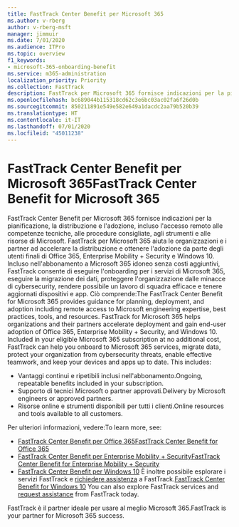 ```yaml
---
title: FastTrack Center Benefit per Microsoft 365
ms.author: v-rberg
author: v-rberg-msft
manager: jimmuir
ms.date: 7/01/2020
ms.audience: ITPro
ms.topic: overview
f1_keywords:
- microsoft-365-onboarding-benefit
ms.service: m365-administration
localization_priority: Priority
ms.collection: FastTrack
description: FastTrack per Microsoft 365 fornisce indicazioni per la pianificazione, la distribuzione e l'adozione, incluso l'accesso remoto alle competenze tecniche, alle procedure consigliate, agli strumenti e alle risorse di Microsoft. FastTrack per Microsoft 365 aiuta le organizzazioni e i partner ad accelerare la distribuzione e ottenere l'adozione da parte degli utenti finali di Office 365, Windows 10 ed Enterprise Mobility + Security.
ms.openlocfilehash: bc689044b115318cd62c3e6bc03ac02fa6f26d0b
ms.sourcegitcommit: 850211891e549e582e649a1dacdc2aa79b520b39
ms.translationtype: HT
ms.contentlocale: it-IT
ms.lasthandoff: 07/01/2020
ms.locfileid: "45011238"
---
```

# <a name="fasttrack-center-benefit-for-microsoft-365"></a><span data-ttu-id="16549-104">FastTrack Center Benefit per Microsoft 365</span><span class="sxs-lookup"><span data-stu-id="16549-104">FastTrack Center Benefit for Microsoft 365</span></span>

<span data-ttu-id="16549-p102">FastTrack Center Benefit per Microsoft 365 fornisce indicazioni per la pianificazione, la distribuzione e l'adozione, incluso l'accesso remoto alle competenze tecniche, alle procedure consigliate, agli strumenti e alle risorse di Microsoft. FastTrack per Microsoft 365 aiuta le organizzazioni e i partner ad accelerare la distribuzione e ottenere l'adozione da parte degli utenti finali di Office 365, Enterprise Mobility + Security e Windows 10. Incluso nell'abbonamento a Microsoft 365 idoneo senza costi aggiuntivi, FastTrack consente di eseguire l'onboarding per i servizi di Microsoft 365, eseguire la migrazione dei dati, proteggere l'organizzazione dalle minacce di cybersecurity, rendere possibile un lavoro di squadra efficace e tenere aggiornati dispositivi e app. Ciò comprende:</span><span class="sxs-lookup"><span data-stu-id="16549-p102">The FastTrack Center Benefit for Microsoft 365 provides guidance for planning, deployment, and adoption including remote access to Microsoft engineering expertise, best practices, tools, and resources. FastTrack for Microsoft 365 helps organizations and their partners accelerate deployment and gain end-user adoption of Office 365, Enterprise Mobility + Security, and Windows 10. Included in your eligible Microsoft 365 subscription at no additional cost, FastTrack can help you onboard to Microsoft 365 services, migrate data, protect your organization from cybersecurity threats, enable effective teamwork, and keep your devices and apps up to date. This includes:</span></span>

- <span data-ttu-id="16549-109">Vantaggi continui e ripetibili inclusi nell'abbonamento.</span><span class="sxs-lookup"><span data-stu-id="16549-109">Ongoing, repeatable benefits included in your subscription.</span></span>
- <span data-ttu-id="16549-110">Supporto di tecnici Microsoft o partner approvati.</span><span class="sxs-lookup"><span data-stu-id="16549-110">Delivery by Microsoft engineers or approved partners.</span></span>
- <span data-ttu-id="16549-111">Risorse online e strumenti disponibili per tutti i clienti.</span><span class="sxs-lookup"><span data-stu-id="16549-111">Online resources and tools available to all customers.</span></span>
  
<span data-ttu-id="16549-112">Per ulteriori informazioni, vedere:</span><span class="sxs-lookup"><span data-stu-id="16549-112">To learn more, see:</span></span>

- [<span data-ttu-id="16549-113">FastTrack Center Benefit per Office 365</span><span class="sxs-lookup"><span data-stu-id="16549-113">FastTrack Center Benefit for Office 365</span></span>](O365-fasttrack-benefit-for-office-365.md) 
- [<span data-ttu-id="16549-114">FastTrack Center Benefit per Enterprise Mobility + Security</span><span class="sxs-lookup"><span data-stu-id="16549-114">FastTrack Center Benefit for Enterprise Mobility + Security</span></span>](EMS-fasttrack-benefit-for-EMS.md)
- <span data-ttu-id="16549-115">[FastTrack Center Benefit per Windows 10](Win-10-fasttrack-benefit-for-Windows-10.md) È inoltre possibile esplorare i servizi FastTrack e [richiedere assistenza](https://go.microsoft.com/fwlink/p/?LinkId=2003903) a FastTrack.</span><span class="sxs-lookup"><span data-stu-id="16549-115">[FastTrack Center Benefit for Windows 10](Win-10-fasttrack-benefit-for-Windows-10.md) You can also explore FastTrack services and [request assistance](https://go.microsoft.com/fwlink/p/?LinkId=2003903) from FastTrack today.</span></span>

<span data-ttu-id="16549-116">FastTrack è il partner ideale per usare al meglio Microsoft 365.</span><span class="sxs-lookup"><span data-stu-id="16549-116">FastTrack is your partner for Microsoft 365 success.</span></span>
  